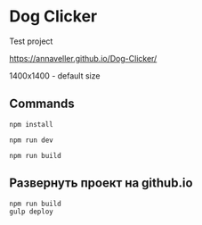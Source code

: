 # Dog Clicker

Test project

https://annaveller.github.io/Dog-Clicker/

1400x1400 - default size

## Commands

`npm install`

`npm run dev`

`npm run build`

## Развернуть проект на github.io

```
npm run build
gulp deploy
```
